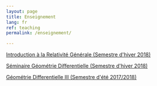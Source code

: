 ```yaml
---
layout: page
title: Enseignement
lang: fr
ref: teaching
permalink: /enseignement/

---
```


[Introduction à la Relativité Générale (Semestre d'hiver 2018)](http://geometricanalysis.mi.fu-berlin.de/teaching/teaching-SS18.html#lec:gr)

[Séminaire Géométrie Differentielle (Semestre d'hiver 2018)](http://geometricanalysis.mi.fu-berlin.de/teaching/teaching-SS18.html#sem:dg)

[Géométrie Differentielle III (Semestre d'été 2017/2018)](http://geometricanalysis.mi.fu-berlin.de/teaching/teaching-WS1718.html#lec:dg3)
